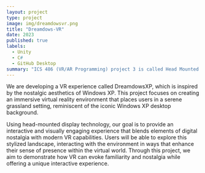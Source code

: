 ```yaml
---
layout: project
type: project
image: img/dreamdowsvr.png
title: "Dreamdows-VR"
date: 2023
published: true
labels:
  - Unity
  - C#
  - GitHub Desktop
summary: "ICS 486 (VR/AR Programming) project 3 is called Head Mounted Displays which is about virtual reality, or VR for short. Our VR project is called DreamdowsXP which is basically a grassland with WindowsXP aesthetics."
---
```



We are developing a VR experience called DreamdowsXP, which is inspired by the nostalgic aesthetics of Windows XP. This project focuses on creating an immersive virtual reality environment that places users in a serene grassland setting, reminiscent of the iconic Windows XP desktop background.

Using head-mounted display technology, our goal is to provide an interactive and visually engaging experience that blends elements of digital nostalgia with modern VR capabilities. Users will be able to explore this stylized landscape, interacting with the environment in ways that enhance their sense of presence within the virtual world. Through this project, we aim to demonstrate how VR can evoke familiarity and nostalgia while offering a unique interactive experience.
